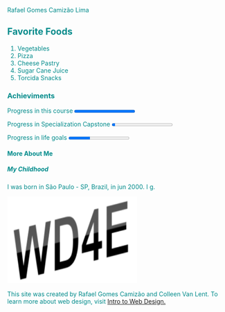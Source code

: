 <!DOCTYPE html>
<html>
 
<head>

</head>
<body>
<font
      <h1 style="color:#008B8B"><p "font-family:'Courier New'">Rafael Gomes Camizão Lima</p></h1>

<section><b><h2>Favorite Foods</h2></b>
<ol>
<li>Vegetables</li>
<li>Pizza</li>
<li>Cheese Pastry</li>
<li>Sugar Cane Juice</li>
<li>Torcida Snacks</li>
</ol></section>
<section><h3>Achieviments</h3>
  <p>Progress in this course  <progress value="100" max="100"></p>
  <p>Progress in Specialization Capstone  <progress value="5" max="100"></p>
  <p>Progress in life goals  <progress value="35" max="100"></p>
</section>
<section><h4>More About Me</h4> 
<h5>My Childhood</h5>
<p>I was born in São Paulo - SP, Brazil, in jun 2000. I g.</p></section>

<footer>
<img src="newlogo.png" alt="New Logo" width="300" height="200">
<p>This site was created by Rafael Gomes Camizão and Colleen Van Lent. To learn more about web design, visit <a href=https://www.coursera.org/courses>Intro to Web Design.</a></p>
</footer>
  
</body>
</html>

